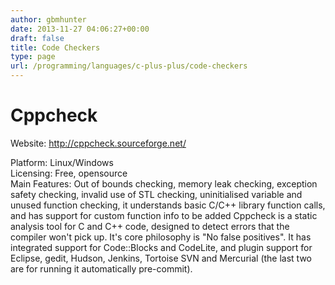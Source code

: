 ```yaml
---
author: gbmhunter
date: 2013-11-27 04:06:27+00:00
draft: false
title: Code Checkers
type: page
url: /programming/languages/c-plus-plus/code-checkers
---
```


# Cppcheck

Website: [http://cppcheck.sourceforge.net/ ](http://cppcheck.sourceforge.net/)

Platform: Linux/Windows  
Licensing: Free, opensource  
Main Features: Out of bounds checking, memory leak checking, exception safety checking, invalid use of STL checking, uninitialised variable and unused function checking, it understands basic C/C++ library function calls, and has support for custom function info to be added Cppcheck is a static analysis tool for C and C++ code, designed to detect errors that the compiler won't pick up. It's core philosophy is "No false positives". It has integrated support for Code::Blocks and CodeLite, and plugin support for Eclipse, gedit, Hudson, Jenkins, Tortoise SVN and Mercurial (the last two are for running it automatically pre-commit).
